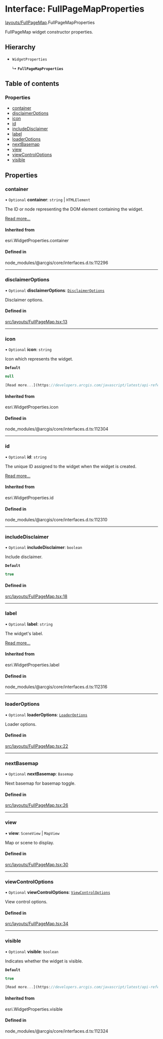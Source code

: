 # Interface: FullPageMapProperties

[layouts/FullPageMap](../wiki/layouts.FullPageMap).FullPageMapProperties

FullPageMap widget constructor properties.

## Hierarchy

- `WidgetProperties`

  ↳ **`FullPageMapProperties`**

## Table of contents

### Properties

- [container](../wiki/layouts.FullPageMap.FullPageMapProperties#container)
- [disclaimerOptions](../wiki/layouts.FullPageMap.FullPageMapProperties#disclaimeroptions)
- [icon](../wiki/layouts.FullPageMap.FullPageMapProperties#icon)
- [id](../wiki/layouts.FullPageMap.FullPageMapProperties#id)
- [includeDisclaimer](../wiki/layouts.FullPageMap.FullPageMapProperties#includedisclaimer)
- [label](../wiki/layouts.FullPageMap.FullPageMapProperties#label)
- [loaderOptions](../wiki/layouts.FullPageMap.FullPageMapProperties#loaderoptions)
- [nextBasemap](../wiki/layouts.FullPageMap.FullPageMapProperties#nextbasemap)
- [view](../wiki/layouts.FullPageMap.FullPageMapProperties#view)
- [viewControlOptions](../wiki/layouts.FullPageMap.FullPageMapProperties#viewcontroloptions)
- [visible](../wiki/layouts.FullPageMap.FullPageMapProperties#visible)

## Properties

### container

• `Optional` **container**: `string` \| `HTMLElement`

The ID or node representing the DOM element containing the widget.

[Read more...](https://developers.arcgis.com/javascript/latest/api-reference/esri-widgets-Widget.html#container)

#### Inherited from

esri.WidgetProperties.container

#### Defined in

node_modules/@arcgis/core/interfaces.d.ts:112296

___

### disclaimerOptions

• `Optional` **disclaimerOptions**: [`DisclaimerOptions`](../wiki/widgets.Disclaimer.DisclaimerOptions)

Disclaimer options.

#### Defined in

[src/layouts/FullPageMap.tsx:13](https://github.com/CityOfVernonia/core/blob/ba79e76/src/layouts/FullPageMap.tsx#L13)

___

### icon

• `Optional` **icon**: `string`

Icon which represents the widget.

**`Default`**

```ts
null

[Read more...](https://developers.arcgis.com/javascript/latest/api-reference/esri-widgets-Widget.html#icon)
```

#### Inherited from

esri.WidgetProperties.icon

#### Defined in

node_modules/@arcgis/core/interfaces.d.ts:112304

___

### id

• `Optional` **id**: `string`

The unique ID assigned to the widget when the widget is created.

[Read more...](https://developers.arcgis.com/javascript/latest/api-reference/esri-widgets-Widget.html#id)

#### Inherited from

esri.WidgetProperties.id

#### Defined in

node_modules/@arcgis/core/interfaces.d.ts:112310

___

### includeDisclaimer

• `Optional` **includeDisclaimer**: `boolean`

Include disclaimer.

**`Default`**

```ts
true
```

#### Defined in

[src/layouts/FullPageMap.tsx:18](https://github.com/CityOfVernonia/core/blob/ba79e76/src/layouts/FullPageMap.tsx#L18)

___

### label

• `Optional` **label**: `string`

The widget's label.

[Read more...](https://developers.arcgis.com/javascript/latest/api-reference/esri-widgets-Widget.html#label)

#### Inherited from

esri.WidgetProperties.label

#### Defined in

node_modules/@arcgis/core/interfaces.d.ts:112316

___

### loaderOptions

• `Optional` **loaderOptions**: [`LoaderOptions`](../wiki/widgets.Loader.LoaderOptions)

Loader options.

#### Defined in

[src/layouts/FullPageMap.tsx:22](https://github.com/CityOfVernonia/core/blob/ba79e76/src/layouts/FullPageMap.tsx#L22)

___

### nextBasemap

• `Optional` **nextBasemap**: `Basemap`

Next basemap for basemap toggle.

#### Defined in

[src/layouts/FullPageMap.tsx:26](https://github.com/CityOfVernonia/core/blob/ba79e76/src/layouts/FullPageMap.tsx#L26)

___

### view

• **view**: `SceneView` \| `MapView`

Map or scene to display.

#### Defined in

[src/layouts/FullPageMap.tsx:30](https://github.com/CityOfVernonia/core/blob/ba79e76/src/layouts/FullPageMap.tsx#L30)

___

### viewControlOptions

• `Optional` **viewControlOptions**: [`ViewControlOptions`](../wiki/widgets.ViewControl2D.ViewControlOptions)

View control options.

#### Defined in

[src/layouts/FullPageMap.tsx:34](https://github.com/CityOfVernonia/core/blob/ba79e76/src/layouts/FullPageMap.tsx#L34)

___

### visible

• `Optional` **visible**: `boolean`

Indicates whether the widget is visible.

**`Default`**

```ts
true

[Read more...](https://developers.arcgis.com/javascript/latest/api-reference/esri-widgets-Widget.html#visible)
```

#### Inherited from

esri.WidgetProperties.visible

#### Defined in

node_modules/@arcgis/core/interfaces.d.ts:112324
